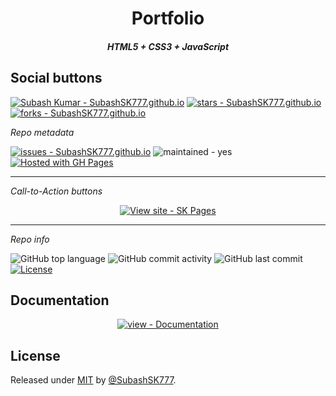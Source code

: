 <p align="center">

  <h1 align="center">Portfolio</h1>
  <h5 align="center">HTML5 + CSS3 + JavaScript</h5>
  
<p align="center">

## Social buttons

[![Subash Kumar - SubashSK777.github.io](https://img.shields.io/static/v1?label=SubashSK777&message=SubashSK777.github.io&color=blue&logo=github)](https://github.com/SubashSK777/SubashSK777.github.io "Go to GitHub repo")
[![stars - SubashSK777.github.io](https://img.shields.io/github/stars/SubashSK777/SubashSK777.github.io?style=social)](https://github.com/SubashSK777/SubashSK777.github.io)
[![forks - SubashSK777.github.io](https://img.shields.io/github/forks/SubashSK777/SubashSK777.github.io?style=social)](https://github.com/SubashSK777/SubashSK777.github.io)

_Repo metadata_

[![issues - SubashSK777.github.io](https://img.shields.io/github/issues/SubashSK777/SubashSK777.github.io)](https://github.com/SubashSK777/SubashSK777.github.io/issues)
![maintained - yes](https://img.shields.io/badge/maintained-yes-blue)
[![Hosted with GH Pages](https://img.shields.io/badge/Hosted_with-GitHub_Pages-blue?logo=github&logoColor=white)](https://pages.github.com/ "Go to GitHub Pages homepage")

<hr/>

_Call-to-Action buttons_

<div align="center">

[![View site - SK Pages](https://img.shields.io/badge/View_site-SK_Pages-2ea44f?style=for-the-badge)](https://SubashSK777.github.io)
<hr/>
</div>

_Repo info_

![GitHub top language](https://img.shields.io/github/languages/top/SubashSK777/SubashSK777.github.io)
![GitHub commit activity](https://img.shields.io/github/commit-activity/m/SubashSK777/SubashSK777.github.io)
![GitHub last commit](https://img.shields.io/github/last-commit/SubashSK777/SubashSK777.github.io)
[![License](https://img.shields.io/badge/License-MIT-blue)](#license)

## Documentation

<div align="center">

[![view - Documentation](https://img.shields.io/badge/view-Documentation-blue?style=for-the-badge)](/docs/ "Go to project documentation")

</div>

## License

Released under [MIT](/LICENSE) by [@SubashSK777](https://github.com/SubashSK777).
